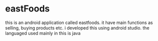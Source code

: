# eastFoods
this is an android application called eastfoods. it have main functions as selling, buying products etc. i developed this using android studio. the languaged used mainly in this is java 


